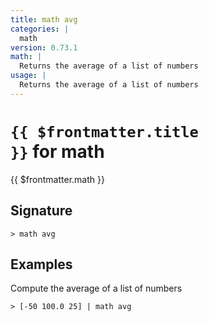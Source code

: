 ```yaml
---
title: math avg
categories: |
  math
version: 0.73.1
math: |
  Returns the average of a list of numbers
usage: |
  Returns the average of a list of numbers
---
```


# <code>{{ $frontmatter.title }}</code> for math

<div class='command-title'>{{ $frontmatter.math }}</div>

## Signature

```> math avg ```

## Examples

Compute the average of a list of numbers
```shell
> [-50 100.0 25] | math avg
```
